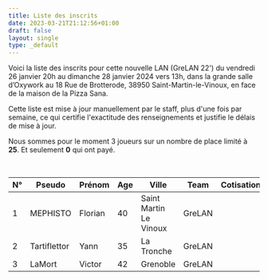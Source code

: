 ```yaml
---
title: Liste des inscrits
date: 2023-03-21T21:12:56+01:00
draft: false
layout: single
type: _default
---
```

Voici la liste des inscrits pour cette nouvelle LAN (GreLAN 22') du vendredi 26 janvier 20h au dimanche 28 janvier 2024 vers 13h, dans la grande salle d’Oxywork au 18 Rue de Brotterode, 38950 Saint-Martin-le-Vinoux, en face de la maison de la Pizza Sana.  

Cette liste est mise à jour manuellement par le staff, plus d'une fois par semaine, ce qui certifie l'exactitude des renseignements et justifie le délais de mise à jour.  

Nous sommes pour le moment 3 joueurs sur un nombre de place limité à **25**. Et seulement **0** qui ont payé.

&nbsp;

| N°  | Pseudo       | Prénom  | Age | Ville                  | Team   | Cotisation |
| --- | ------------ | ------- | --- | ---------------------- | ------ | ---------- |
| 1   | MEPHISTO     | Florian | 40  | Saint Martin Le Vinoux | GreLAN |            |
| 2   | Tartiflettor | Yann    | 35  | La Tronche             | GreLAN |            |
| 3   | LaMort | Victor | 42 | Grenoble             | GreLAN |            |